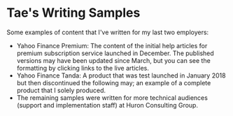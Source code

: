 # Tae's Writing Samples
Some examples of content that I've written for my last two employers:
- Yahoo Finance Premium: The content of the initial help articles for premium subscription service launched in December. The published versions may have been updated since March, but you can see the formatting by clicking links to the live articles.
- Yahoo Finance Tanda: A product that was test launched in January 2018 but then discontinued the following may; an example of a complete product that I solely produced.
- The remaining samples were written for more technical audiences (support and implementation staff) at Huron Consulting Group.
